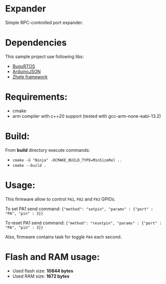 # Expander
Simple RPC-controlled port expander.

# Dependencies

This sample project use following libs:
- [BuguRTOS](https://github.com/shkolnick-kun/bugurtos)
- [ArduinoJSON](https://github.com/bblanchon/ArduinoJson)
- [Zhele framework](https://github.com/azhel12/Zhele/tree/feature/cmake_support)

# Requirements:
- cmake
- arm compiler with c++20 support (tested with gcc-arm-none-eabi-13.2)

# Build:
From **build** directory execute commands:
- `cmake -G "Ninja" -DCMAKE_BUILD_TYPE=MinSizeRel ..`
- `cmake --build .`

# Usage:
This firmware allow to control `PA1`, `PA2` and `PA3` GPIOs.

To set PA1 send command:
`{"method": "setpin", "params" : {"port" : "PA", "pin" : 3}}`

To reset PA1 send command:
`{"method": "resetpin", "params" : {"port" : "PA", "pin" : 3}}`

Also, firmware contains task for toggle `PA4` each second.

# Flash and RAM usage:
- Used flash size: **10844 bytes**
- Used RAM size: **1672 bytes**